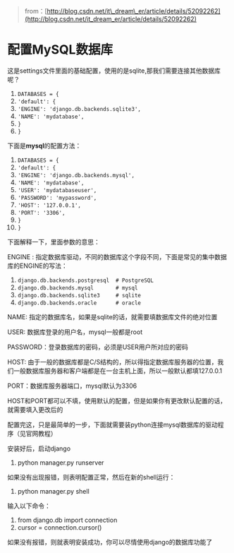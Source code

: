 > from：[http://blog.csdn.net/it\_dream\_er/article/details/52092262](http://blog.csdn.net/it_dream_er/article/details/52092262)

# 配置MySQL数据库

这是settings文件里面的基础配置，使用的是sqlite,那我们需要连接其他数据库呢？

1. `DATABASES = {`
2. `'default': {`
3. `'ENGINE': 'django.db.backends.sqlite3',`
4. `'NAME': 'mydatabase',`
5. `}`
6. `}` 

下面是**mysql**的配置方法：

1. `DATABASES = {`
2. `'default': {`
3. `'ENGINE': 'django.db.backends.mysql',`
4. `'NAME': 'mydatabase',`
5. `'USER': 'mydatabaseuser',`
6. `'PASSWORD': 'mypassword',`
7. `'HOST': '127.0.0.1',`
8. `'PORT': '3306',`
9. `}`
10. `}`

下面解释一下，里面参数的意思：

ENGINE : 指定数据库驱动，不同的数据库这个字段不同，下面是常见的集中数据库的ENGINE的写法：

1. `django.db.backends.postgresql  # PostgreSQL`
2. `django.db.backends.mysql       # mysql`
3. `django.db.backends.sqlite3     # sqlite`
4. `django.db.backends.oracle      # oracle`

NAME: 指定的数据库名，如果是sqlite的话，就需要填数据库文件的绝对位置

USER: 数据库登录的用户名，mysql一般都是root

PASSWORD：登录数据库的密码，必须是USER用户所对应的密码

HOST: 由于一般的数据库都是C/S结构的，所以得指定数据库服务器的位置，我们一般数据库服务器和客户端都是在一台主机上面，所以一般默认都填127.0.0.1

PORT：数据库服务器端口，mysql默认为3306

HOST和PORT都可以不填，使用默认的配置，但是如果你有更改默认配置的话，就需要填入更改后的

配置完这，只是最简单的一步，下面就需要装python连接mysql数据库的驱动程序（见官网教程）

安装好后，启动django

1. python manager.py runserver  

如果没有出现报错，则表明配置正常，然后在新的shell运行：

1. python manager.py shell  

输入以下命令：

1. from django.db import connection  
2. cursor = connection.cursor\(\)  

如果没有报错，则就表明安装成功，你可以尽情使用django的数据库功能了

